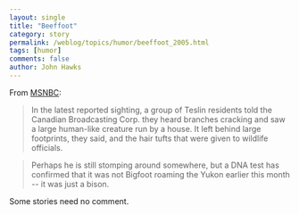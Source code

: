 ```yaml
---
layout: single 
title: "Beeffoot" 
category: story
permalink: /weblog/topics/humor/beeffoot_2005.html
tags: [humor] 
comments: false 
author: John Hawks 
---
```



<p>
From <a href="http://www.msnbc.msn.com/id/8704462/">MSNBC</a>: 
</p>

<blockquote>In the latest reported sighting, a group of Teslin residents told the Canadian Broadcasting Corp. they heard branches cracking and saw a large human-like creature run by a house. It left behind large footprints, they said, and the hair tufts that were given to wildlife officials.</blockquote>

<blockquote>Perhaps he is still stomping around somewhere, but a DNA test has confirmed that it was not Bigfoot roaming the Yukon earlier this month -- it was just a bison.</blockquote>

<p>
Some stories need no comment. 
</p>

